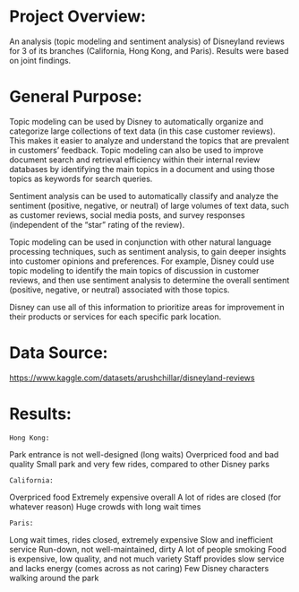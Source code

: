 # Project Overview: 
An analysis (topic modeling and sentiment analysis) of Disneyland reviews for 3 of its branches (California, Hong Kong, and Paris). Results were based on joint findings. 

# General Purpose: 
Topic modeling can be used by Disney to automatically organize and categorize large collections of text data (in this case customer reviews). This makes it easier to analyze and understand the topics that are prevalent in customers’ feedback. Topic modeling can also be used to improve document search and retrieval efficiency within their internal review databases by identifying the main topics in a document and using those topics as keywords for search queries.

Sentiment analysis can be used to automatically classify and analyze the sentiment (positive, negative, or neutral) of large volumes of text data, such as customer reviews, social media posts, and survey responses (independent of the “star” rating of the review). 

Topic modeling can be used in conjunction with other natural language processing techniques, such as sentiment analysis, to gain deeper insights into customer opinions and preferences. For example, Disney could use topic modeling to identify the main topics of discussion in customer reviews, and then use sentiment analysis to determine the overall sentiment (positive, negative, or neutral) associated with those topics. 

Disney can use all of this information to prioritize areas for improvement in their products or services for each specific park location. 

# Data Source:
https://www.kaggle.com/datasets/arushchillar/disneyland-reviews

# Results: 
	Hong Kong:
Park entrance is not well-designed (long waits)
Overpriced food and bad quality
Small park and very few rides, compared to other Disney parks
	
	California:
Overpriced food
Extremely expensive overall
A lot of rides are closed (for whatever reason)
Huge crowds with long wait times
 
	Paris:
Long wait times, rides closed, extremely expensive
Slow and inefficient service
Run-down, not well-maintained, dirty
A lot of people smoking
Food is expensive, low quality, and not much variety
Staff provides slow service and lacks energy (comes across as not caring)
Few Disney characters walking around the park
